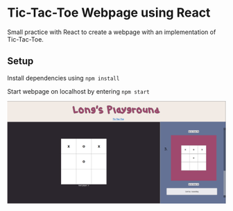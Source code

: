 # Tic-Tac-Toe Webpage using React

Small practice with React to create a webpage with an implementation of Tic-Tac-Toe. 

## Setup

Install dependencies using `npm install`

Start webpage on localhost by entering `npm start`

![Example image of page](/example-img.PNG?raw=true "Image of webpage")
